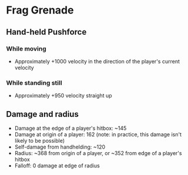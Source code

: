 # Frag Grenade

## Hand-held Pushforce

### While moving
* Approximately +1000 velocity in the direction of the player's current velocity

### While standing still
* Approximately +950 velocity straight up

## Damage and radius

* Damage at the edge of a player's hitbox: ~145
* Damage at origin of a player: 162 (note: in practice, this damage isn't likely to be possible)
* Self-damage from handhelding: ~120
* Radius: ~368 from origin of a player, or ~352 from edge of a player's hitbox
* Falloff: 0 damage at edge of radius
